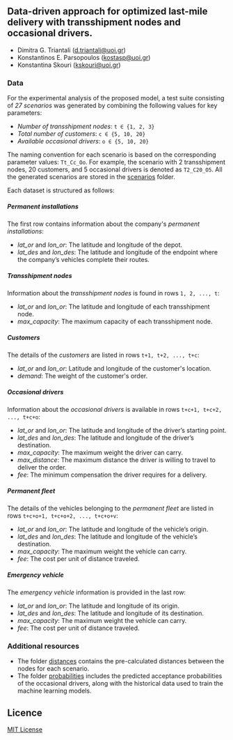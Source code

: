 ## Data-driven approach for optimized last-mile delivery with transshipment nodes and occasional drivers.
- Dimitra G. Triantali (d.triantali@uoi.gr)
- Konstantinos E. Parsopoulos (kostasp@uoi.gr)
- Konstantina Skouri (kskouri@uoi.gr)

### Data

For the experimental analysis of the proposed model, a test suite consisting of *27 scenarios* was generated by combining the following values for key parameters:

- *Number of transshipment nodes*: `t ∈ {1, 2, 3}`
- *Total number of customers*: `c ∈ {5, 10, 20}`
- *Available occasional drivers*: `o ∈ {5, 10, 20}`

The naming convention for each scenario is based on the corresponding parameter values: `Tt_Cc_Oo`. For example, the scenario with 2 transshipment nodes, 20 customers, and 5 occasional drivers is denoted as `T2_C20_O5`. All the generated scenarios are stored in the [scenarios](https://github.com/DimitraTriantali/P70/tree/fa9a7eae01c4f540c02efa999c567fcbf00a21c3/data/scenarios) folder.

Each dataset is structured as follows:

##### Permanent installations
The first row contains information about the company's *permanent installations*:
- *lat_or* and *lon_or*: The latitude and longitude of the depot.
- *lat_des* and *lon_des*: The latitude and longitude of the endpoint where the company’s vehicles complete their routes.

##### Transshipment nodes
Information about the *transshipment nodes* is found in rows `1, 2, ..., t`:
- *lat_or* and *lon_or*: The latitude and longitude of each transshipment node.
- *max_capacity*: The maximum capacity of each transshipment node.

##### Customers
The details of the *customers* are listed in rows `t+1, t+2, ..., t+c`:
- *lat_or* and *lon_or*: Latitude and longitude of the customer's location.
- *demand*: The weight of the customer's order.

##### Occasional drivers
Information about the *occasional drivers* is available in rows `t+c+1, t+c+2, ..., t+c+o`:
- *lat_or* and *lon_or*: The latitude and longitude of the driver’s starting point.
- *lat_des* and *lon_des*: The latitude and longitude of the driver’s destination.
- *max_capacity*: The maximum weight the driver can carry.
- *max_distance*: The maximum distance the driver is willing to travel to deliver the order.
- *fee*: The minimum compensation the driver requires for a delivery.

##### Permanent fleet
The details of the vehicles belonging to the *permanent fleet* are listed in rows `t+c+o+1, t+c+o+2, ..., t+c+o+v`:
- *lat_or* and *lon_or*: The latitude and longitude of the vehicle’s origin.
- *lat_des* and *lon_des*: The latitude and longitude of the vehicle’s destination.
- *max_capacity*: The maximum weight the vehicle can carry.
- *fee*: The cost per unit of distance traveled.

##### Emergency vehicle
The *emergency vehicle* information is provided in the last row:
- *lat_or* and *lon_or*: The latitude and longitude of its origin.
- *lat_des* and *lon_des*: The latitude and longitude of its destination.
- *max_capacity*: The maximum weight the vehicle can carry.
- *fee*: The cost per unit of distance traveled.

### Additional resources
- The folder [distances](https://github.com/DimitraTriantali/P70/tree/fa9a7eae01c4f540c02efa999c567fcbf00a21c3/data/distances) contains the pre-calculated distances between the nodes for each scenario.
- The folder [probabilities](https://github.com/DimitraTriantali/P70/tree/fa9a7eae01c4f540c02efa999c567fcbf00a21c3/data/probabilities) includes the predicted acceptance probabilities of the occasional drivers, along with the historical data used to train the machine learning models.

## Licence

[MIT License](https://github.com/DimitraTriantali/P70/blob/fa9a7eae01c4f540c02efa999c567fcbf00a21c3/LICENSE)
